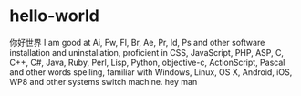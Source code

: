 # hello-world
你好世界
I am good at Ai, Fw, Fl, Br, Ae, Pr, Id, Ps and other software installation and uninstallation, proficient in CSS, JavaScript, PHP, ASP, C, C++, C#, Java, Ruby, Perl, Lisp, Python, objective-c, ActionScript, Pascal and other words spelling, familiar with Windows, Linux, OS X, Android, iOS, WP8 and other systems switch machine.
hey man
